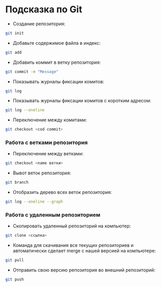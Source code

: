 # Подсказка по Git

+   Создание репозитория:
```sh
git init
```

+ Добавьте содержимое файла в индекс:
```sh
git add
```

+ Добавить коммит в ветку репозитория:
```sh
git commit -m "Message"
```

+ Показывать журналы фиксации комитов:
```sh
git log 
```

+ Показывать журналы фиксации комитов с коротким адресом:
```sh
git log --oneline
```

+ Переключение между комитами:
```sh
git checkout <cod commit>
```

### Работа с ветками репозитория

+ Переключение между ветками:
```sh
git checkout <name ветки>
```

+ Вывот веток репозитория:
```sh
git branch 
```

+ Отобразить дерево всех веток репозитория:
```sh
git log --oneline --graph 
```

### Работа с удаленным репозиторием 

+ Скопировать удаленный репозиторий на компьютер:
```sh
git clone <ссылка>
```

+ Команда для скачивания все текущих репозиториев и автоматически сделает merge c нашей версией на компьютере:
```sh
git pull
```

+ Отправить свою версию репозитория во внешний репозиторий:
```sh
git push
```
